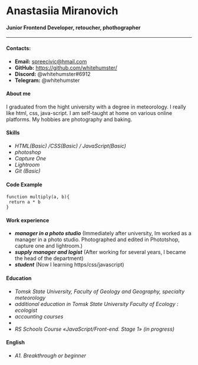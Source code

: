# Anastasiia Miranovich
#### Junior Frontend Developer, retoucher, phothographer
***


#### Contacts:
- **Email:** spreecivic@hmail.com
- **GitHub:** https://github.com/whitehumster/
- **Discord:** @whitehumster#6912
- **Telegram:** @whitehumster

####  About me
I graduated from the hight university with a degree in meteorology. I really like html, css, java-script. I am self-taught at home on various online platforms. My hobbies are photography and baking.

####  Skills
 - _HTML(Basic) /CSS(Basic) / JavaScript(Basic)_
 - _photoshop_
 - _Capture One_
 - _Lightroom_
 - _Git (Basic)_

#### Code Example
 ```
function multiply(a, b){
  return a * b
}

 ```

#### Work experience
  - ___manager in a photo studio___ (Immediately after university, Im worked as a manager in a photo studio. Photographed and edited in Phototshop, capture one and lightroom.)
  - ___supply manager and logist___ (After working for several years, I became the head of the department) 
  - ___student___ (Now I learning https/css/javascript)

#### Education
 - _Tomsk State University, Faculty of Geology and Geography, specialty meteorology_
 - _additional education in Tomsk State University Faculty of Ecology : ecologist_
 - _accounting courses_
 - 
 - _RS Schools Course «JavaScript/Front-end. Stage 1» (in progress)_

#### English
 - _А1. Breakthrough or beginner_
